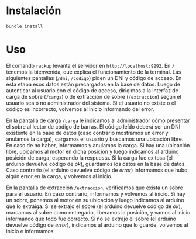 # Instalación

    bundle install

# Uso

El comando `rackup` levanta el servidor en `http://localhost:9292`. En `/`
tenemos la bienvenida, que explica el funcionamiento de la terminal. Las
siguientes pantallas (`/dni`, `/codigo`) piden un DNI y código de acceso. En
esta etapa esos datos están precargados en la base de datos. Luego de
autenticar al usuario con el código de acceso, dirigimos a la interfaz de carga
de sobre (`/carga`) o de extracción de sobre (`/extraccion`) según el usuario
sea o no administrador del sistema. Si el usuario no existe o el código es
incorrecto, volvemos al inicio informando del error.

En la pantalla de carga `/carga` le indicamos al administrador cómo presentar
el sobre al lector de código de barras. El código leído deberá ser un DNI
existente en la base de datos (caso contrario mostramos un error y anulamos la
carga), cargamos el usuario y buscamos una ubicación libre. En caso de no
haber, informamos y anulamos la carga. Si hay una ubicación libre, ubicamos al
motor en dicha posición y luego indicamos al arduino posición de carga,
esperando la respuesta. Si la carga fue exitosa (el arduino devuelve código de
*ok*), guardamos los datos en la base de datos. Caso contrario (el arduino
devuelve código de *error*) informamos que hubo algún error en la carga, y
volvemos al inicio.

En la pantalla de extracción `/extraccion`, verificamos que exista un sobre
para el usuario. En caso contrario, informamos y volvemos al inicio. Si hay un
sobre, ponemos al motor en su ubicación y luego indicamos al arduino que lo
extraiga. Si se extrajo el sobre (el arduino devuelve código de *ok*), marcamos
al sobre como entregado, liberamos la posición, y vamos al inicio informando que
todo fue correcto. Si no se extrajo el sobre (el arduino devuelve código de
*error*), indicamos al arduino que lo guarde, volvemos al inicio e informamos.

